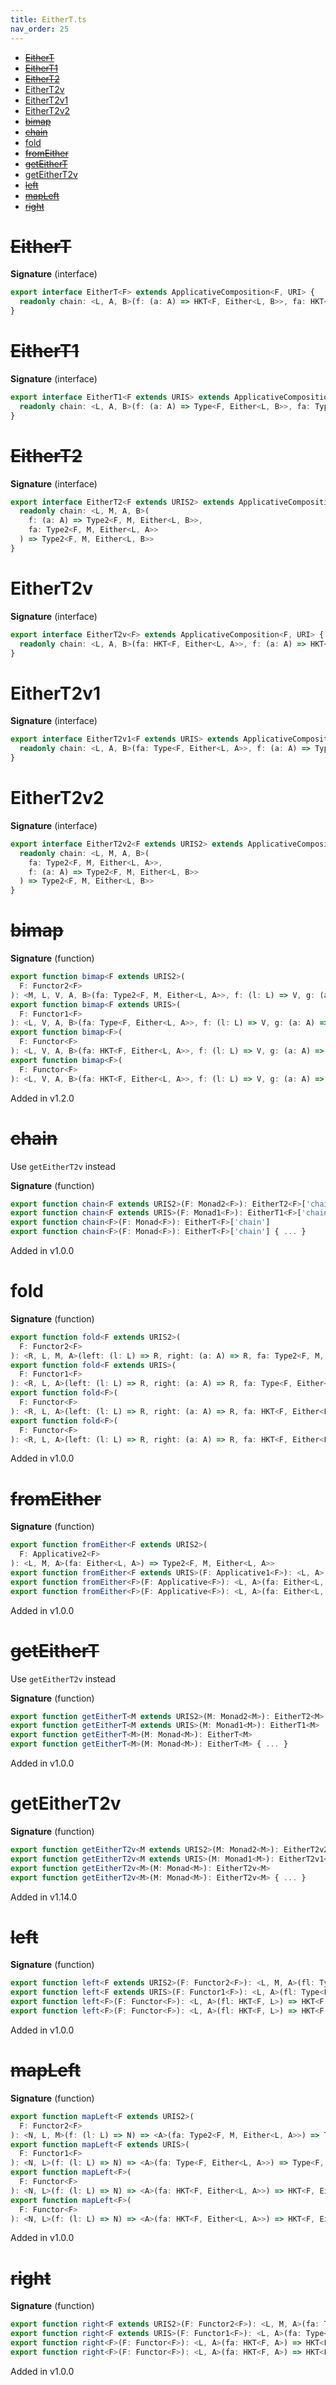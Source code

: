 ```yaml
---
title: EitherT.ts
nav_order: 25
---
```


<!-- START doctoc generated TOC please keep comment here to allow auto update -->
<!-- DON'T EDIT THIS SECTION, INSTEAD RE-RUN doctoc TO UPDATE -->


- [~~EitherT~~](#eithert)
- [~~EitherT1~~](#eithert1)
- [~~EitherT2~~](#eithert2)
- [EitherT2v](#eithert2v)
- [EitherT2v1](#eithert2v1)
- [EitherT2v2](#eithert2v2)
- [~~bimap~~](#bimap)
- [~~chain~~](#chain)
- [fold](#fold)
- [~~fromEither~~](#fromeither)
- [~~getEitherT~~](#geteithert)
- [getEitherT2v](#geteithert2v)
- [~~left~~](#left)
- [~~mapLeft~~](#mapleft)
- [~~right~~](#right)

<!-- END doctoc generated TOC please keep comment here to allow auto update -->

# ~~EitherT~~

**Signature** (interface)

```ts
export interface EitherT<F> extends ApplicativeComposition<F, URI> {
  readonly chain: <L, A, B>(f: (a: A) => HKT<F, Either<L, B>>, fa: HKT<F, Either<L, A>>) => HKT<F, Either<L, B>>
}
```

# ~~EitherT1~~

**Signature** (interface)

```ts
export interface EitherT1<F extends URIS> extends ApplicativeComposition12<F, URI> {
  readonly chain: <L, A, B>(f: (a: A) => Type<F, Either<L, B>>, fa: Type<F, Either<L, A>>) => Type<F, Either<L, B>>
}
```

# ~~EitherT2~~

**Signature** (interface)

```ts
export interface EitherT2<F extends URIS2> extends ApplicativeComposition22<F, URI> {
  readonly chain: <L, M, A, B>(
    f: (a: A) => Type2<F, M, Either<L, B>>,
    fa: Type2<F, M, Either<L, A>>
  ) => Type2<F, M, Either<L, B>>
}
```

# EitherT2v

**Signature** (interface)

```ts
export interface EitherT2v<F> extends ApplicativeComposition<F, URI> {
  readonly chain: <L, A, B>(fa: HKT<F, Either<L, A>>, f: (a: A) => HKT<F, Either<L, B>>) => HKT<F, Either<L, B>>
}
```

# EitherT2v1

**Signature** (interface)

```ts
export interface EitherT2v1<F extends URIS> extends ApplicativeComposition12<F, URI> {
  readonly chain: <L, A, B>(fa: Type<F, Either<L, A>>, f: (a: A) => Type<F, Either<L, B>>) => Type<F, Either<L, B>>
}
```

# EitherT2v2

**Signature** (interface)

```ts
export interface EitherT2v2<F extends URIS2> extends ApplicativeComposition22<F, URI> {
  readonly chain: <L, M, A, B>(
    fa: Type2<F, M, Either<L, A>>,
    f: (a: A) => Type2<F, M, Either<L, B>>
  ) => Type2<F, M, Either<L, B>>
}
```

# ~~bimap~~

**Signature** (function)

```ts
export function bimap<F extends URIS2>(
  F: Functor2<F>
): <M, L, V, A, B>(fa: Type2<F, M, Either<L, A>>, f: (l: L) => V, g: (a: A) => B) => Type2<F, M, Either<V, B>>
export function bimap<F extends URIS>(
  F: Functor1<F>
): <L, V, A, B>(fa: Type<F, Either<L, A>>, f: (l: L) => V, g: (a: A) => B) => Type<F, Either<V, B>>
export function bimap<F>(
  F: Functor<F>
): <L, V, A, B>(fa: HKT<F, Either<L, A>>, f: (l: L) => V, g: (a: A) => B) => HKT<F, Either<V, B>>
export function bimap<F>(
  F: Functor<F>
): <L, V, A, B>(fa: HKT<F, Either<L, A>>, f: (l: L) => V, g: (a: A) => B) => HKT<F, Either<V, B>> { ... }
```

Added in v1.2.0

# ~~chain~~

Use `getEitherT2v` instead

**Signature** (function)

```ts
export function chain<F extends URIS2>(F: Monad2<F>): EitherT2<F>['chain']
export function chain<F extends URIS>(F: Monad1<F>): EitherT1<F>['chain']
export function chain<F>(F: Monad<F>): EitherT<F>['chain']
export function chain<F>(F: Monad<F>): EitherT<F>['chain'] { ... }
```

Added in v1.0.0

# fold

**Signature** (function)

```ts
export function fold<F extends URIS2>(
  F: Functor2<F>
): <R, L, M, A>(left: (l: L) => R, right: (a: A) => R, fa: Type2<F, M, Either<L, A>>) => Type2<F, M, R>
export function fold<F extends URIS>(
  F: Functor1<F>
): <R, L, A>(left: (l: L) => R, right: (a: A) => R, fa: Type<F, Either<L, A>>) => Type<F, R>
export function fold<F>(
  F: Functor<F>
): <R, L, A>(left: (l: L) => R, right: (a: A) => R, fa: HKT<F, Either<L, A>>) => HKT<F, R>
export function fold<F>(
  F: Functor<F>
): <R, L, A>(left: (l: L) => R, right: (a: A) => R, fa: HKT<F, Either<L, A>>) => HKT<F, R> { ... }
```

Added in v1.0.0

# ~~fromEither~~

**Signature** (function)

```ts
export function fromEither<F extends URIS2>(
  F: Applicative2<F>
): <L, M, A>(fa: Either<L, A>) => Type2<F, M, Either<L, A>>
export function fromEither<F extends URIS>(F: Applicative1<F>): <L, A>(fa: Either<L, A>) => Type<F, Either<L, A>>
export function fromEither<F>(F: Applicative<F>): <L, A>(fa: Either<L, A>) => HKT<F, Either<L, A>>
export function fromEither<F>(F: Applicative<F>): <L, A>(fa: Either<L, A>) => HKT<F, Either<L, A>> { ... }
```

Added in v1.0.0

# ~~getEitherT~~

Use `getEitherT2v` instead

**Signature** (function)

```ts
export function getEitherT<M extends URIS2>(M: Monad2<M>): EitherT2<M>
export function getEitherT<M extends URIS>(M: Monad1<M>): EitherT1<M>
export function getEitherT<M>(M: Monad<M>): EitherT<M>
export function getEitherT<M>(M: Monad<M>): EitherT<M> { ... }
```

Added in v1.0.0

# getEitherT2v

**Signature** (function)

```ts
export function getEitherT2v<M extends URIS2>(M: Monad2<M>): EitherT2v2<M>
export function getEitherT2v<M extends URIS>(M: Monad1<M>): EitherT2v1<M>
export function getEitherT2v<M>(M: Monad<M>): EitherT2v<M>
export function getEitherT2v<M>(M: Monad<M>): EitherT2v<M> { ... }
```

Added in v1.14.0

# ~~left~~

**Signature** (function)

```ts
export function left<F extends URIS2>(F: Functor2<F>): <L, M, A>(fl: Type2<F, M, L>) => Type2<F, M, Either<L, A>>
export function left<F extends URIS>(F: Functor1<F>): <L, A>(fl: Type<F, L>) => Type<F, Either<L, A>>
export function left<F>(F: Functor<F>): <L, A>(fl: HKT<F, L>) => HKT<F, Either<L, A>>
export function left<F>(F: Functor<F>): <L, A>(fl: HKT<F, L>) => HKT<F, Either<L, A>> { ... }
```

Added in v1.0.0

# ~~mapLeft~~

**Signature** (function)

```ts
export function mapLeft<F extends URIS2>(
  F: Functor2<F>
): <N, L, M>(f: (l: L) => N) => <A>(fa: Type2<F, M, Either<L, A>>) => Type2<F, M, Either<N, A>>
export function mapLeft<F extends URIS>(
  F: Functor1<F>
): <N, L>(f: (l: L) => N) => <A>(fa: Type<F, Either<L, A>>) => Type<F, Either<N, A>>
export function mapLeft<F>(
  F: Functor<F>
): <N, L>(f: (l: L) => N) => <A>(fa: HKT<F, Either<L, A>>) => HKT<F, Either<N, A>>
export function mapLeft<F>(
  F: Functor<F>
): <N, L>(f: (l: L) => N) => <A>(fa: HKT<F, Either<L, A>>) => HKT<F, Either<N, A>> { ... }
```

Added in v1.0.0

# ~~right~~

**Signature** (function)

```ts
export function right<F extends URIS2>(F: Functor2<F>): <L, M, A>(fa: Type2<F, M, A>) => Type2<F, M, Either<L, A>>
export function right<F extends URIS>(F: Functor1<F>): <L, A>(fa: Type<F, A>) => Type<F, Either<L, A>>
export function right<F>(F: Functor<F>): <L, A>(fa: HKT<F, A>) => HKT<F, Either<L, A>>
export function right<F>(F: Functor<F>): <L, A>(fa: HKT<F, A>) => HKT<F, Either<L, A>> { ... }
```

Added in v1.0.0
